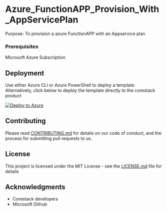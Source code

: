 
# Azure_FunctionAPP_Provision_With_AppServicePlan

Purpose: To provision a azure FunctionAPP with an Appservice plan

### Prerequisites

Microsoft Azure Subscription

## Deployment

Use either Azure CLI or Azure PowerShell to deploy a template. Alternatively, click below to deploy the template directly to the corestack product 

[![Deploy to Azure](https://docs.corestack.io/wp-content/uploads/2019/09/deploy-to-corestack.svg)](http://qa.corestack.io/heatstack/templates?repositories=github&external_redirect=true&name=Azure_FunctionAPP_Provision_With_AppServicePlan&url=https://raw.githubusercontent.com/karthick-kk/corestacklabs/master/arm/Azure_FunctionAPP_Provision_With_AppServicePlan/Azure_FunctionAPP_Provision_With_AppServicePlan_content.json&engine=arm&type[0]=Cloud&classification[0]=Provisioning&scope=tenant#/mytemplates)

## Contributing

Please read [CONTRIBUTING.md](https://gist.github.com/karthick-kk/30e4fd3f279492b4f040d5cd569d21d0) for details on our code of conduct, and the process for submitting pull requests to us.

## License

This project is licensed under the MIT License - see the [LICENSE.md](LICENSE.md) file for details

## Acknowledgments

* Corestack developers
* Microsoft Github

